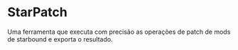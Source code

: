 # StarPatch
Uma ferramenta que executa com precisão as operações de patch de mods de starbound e exporta o resultado.
